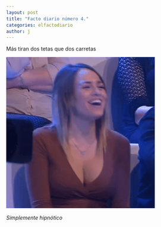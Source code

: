 ```yaml
---
layout: post
title: "Facto diario número 4."
categories: elfactodiario
author: j
---
```


Más tiran dos tetas que dos carretas

!["Tetas"](/assets/tetas-carretas.gif)

*Simplemente hipnótico*